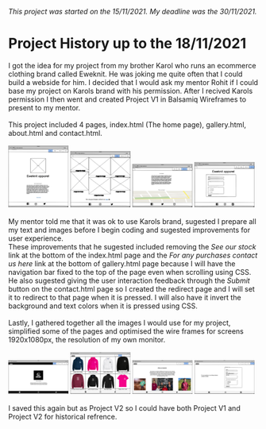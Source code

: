 *This project was started on the 15/11/2021. My deadline was the 30/11/2021.*

# Project History up to the 18/11/2021
I got the idea for my project from my brother Karol who runs an ecommerce clothing brand called Eweknit. He was joking me quite often that I could build a webside for him. I decided that I would ask my mentor Rohit if I could base my project on Karols brand with his permission. After I recived Karols permission I then went and created Project V1 in Balsamiq Wireframes to present to my mentor.<br>
<br>
This project included 4 pages, index.html (The home page), gallery.html, about.html and contact.html.<br>
<br>
<img src="assets/images/readme-images/project-vone-html-page-images/index.html.png" alt="Balsamiq Wireframe of The Homepage named Index.html" width="24%">
<img src="assets/images/readme-images/project-vone-html-page-images/gallery.html.png" alt="Balsamiq Wireframe of The Homepage named Index.html" width="24%">
<img src="assets/images/readme-images/project-vone-html-page-images/about.html.png" alt="Balsamiq Wireframe of The Homepage named Index.html" width="24%">
<img src="assets/images/readme-images/project-vone-html-page-images/contact.html.png" alt="Balsamiq Wireframe of The Homepage named Index.html" width="24%"><br>
<br>
My mentor told me that it was ok to use Karols brand, sugested I prepare all my text and images before I begin coding and sugested improvements for user experience.<br>
These improvements that he sugested included removing the *See our stock* link at the bottom of the index.html page and the *For any purchases contact us here* link at the bottom of gallery.html page because I will have the navigation bar fixed to the top of the page even when scrolling using CSS. He also sugested giving the user interaction feedback through the *Submit* button on the contact.html page so I created the redirect page and I will set it to redirect to that page when it is pressed. I will also have it invert the background and text colors when it is pressed using CSS.<br>
<br>
Lastly, I gathered together all the images I would use for my project, simplified some of the pages and optimised the wire frames for screens 1920x1080px, the resolution of my own monitor.<br>
<br>
<img src="assets/images/readme-images/project-vtwo-html-page-images/index.html.png" alt="Balsamiq Wireframe of The Homepage named Index.html" width="24%">
<img src="assets/images/readme-images/project-vtwo-html-page-images/gallery.html.png" alt="Balsamiq Wireframe of The Homepage named Index.html" width="24%">
<img src="assets/images/readme-images/project-vtwo-html-page-images/about.html.png" alt="Balsamiq Wireframe of The Homepage named Index.html" width="24%">
<img src="assets/images/readme-images/project-vtwo-html-page-images/contact.html.png" alt="Balsamiq Wireframe of The Homepage named Index.html" width="24%"><br>
<br>
I saved this again but as Project V2 so I could have both Project V1 and Project V2 for historical refrence.